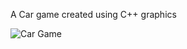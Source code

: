 A Car game created using C++ graphics



![Car Game](https://github.com/[Yashkaka]/[Car_Game]/blob/[main]/car.png?raw=true)
